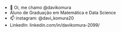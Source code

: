 - 👋 Oi, me chamo @davikomura
- Aluno de Graduação em Matemática e Data Science
- 📫 instagram: @davi_komura20
-  LinkedIn: linkedin.com/in/davikomura-2099/

<!---
davikomura/davikomura is a ✨ special ✨ repository because its `README.md` (this file) appears on your GitHub profile.
You can click the Preview link to take a look at your changes.
--->
